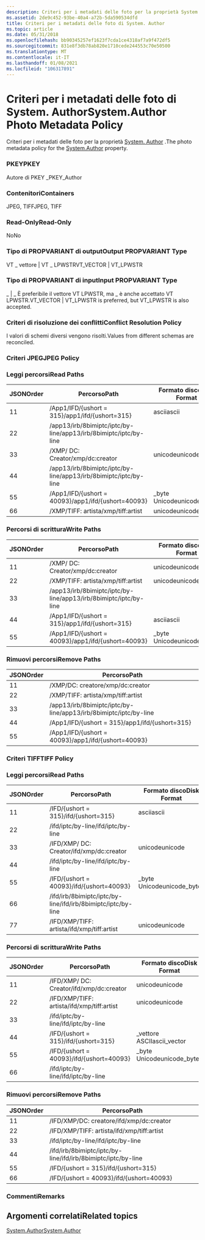 ```yaml
---
description: Criteri per i metadati delle foto per la proprietà System. Author.
ms.assetid: 2de9c452-93be-40a4-a72b-5da590534dfd
title: Criteri per i metadati delle foto di System. Author
ms.topic: article
ms.date: 05/31/2018
ms.openlocfilehash: bb90345257ef1623f7cda1ce4318af7a9f472df5
ms.sourcegitcommit: 831e8f3db78ab820e1710cede244553c70e50500
ms.translationtype: MT
ms.contentlocale: it-IT
ms.lasthandoff: 01/08/2021
ms.locfileid: "106317891"
---
```

# <a name="systemauthor-photo-metadata-policy"></a><span data-ttu-id="e57d6-103">Criteri per i metadati delle foto di System. Author</span><span class="sxs-lookup"><span data-stu-id="e57d6-103">System.Author Photo Metadata Policy</span></span>

<span data-ttu-id="e57d6-104">Criteri per i metadati delle foto per la proprietà [System. Author](../properties/props-system-author.md) .</span><span class="sxs-lookup"><span data-stu-id="e57d6-104">The photo metadata policy for the [System.Author](../properties/props-system-author.md) property.</span></span>

### <a name="pkey"></a><span data-ttu-id="e57d6-105">PKEY</span><span class="sxs-lookup"><span data-stu-id="e57d6-105">PKEY</span></span>

<span data-ttu-id="e57d6-106">Autore di PKEY \_</span><span class="sxs-lookup"><span data-stu-id="e57d6-106">PKEY\_Author</span></span>

### <a name="containers"></a><span data-ttu-id="e57d6-107">Contenitori</span><span class="sxs-lookup"><span data-stu-id="e57d6-107">Containers</span></span>

<span data-ttu-id="e57d6-108">JPEG, TIFF</span><span class="sxs-lookup"><span data-stu-id="e57d6-108">JPEG, TIFF</span></span>

### <a name="read-only"></a><span data-ttu-id="e57d6-109">Read-Only</span><span class="sxs-lookup"><span data-stu-id="e57d6-109">Read-Only</span></span>

<span data-ttu-id="e57d6-110">No</span><span class="sxs-lookup"><span data-stu-id="e57d6-110">No</span></span>

### <a name="output-propvariant-type"></a><span data-ttu-id="e57d6-111">Tipo di PROPVARIANT di output</span><span class="sxs-lookup"><span data-stu-id="e57d6-111">Output PROPVARIANT Type</span></span>

<span data-ttu-id="e57d6-112">VT \_ vettore \| VT \_ LPWSTR</span><span class="sxs-lookup"><span data-stu-id="e57d6-112">VT\_VECTOR \| VT\_LPWSTR</span></span>

### <a name="input-propvariant-type"></a><span data-ttu-id="e57d6-113">Tipo di PROPVARIANT di input</span><span class="sxs-lookup"><span data-stu-id="e57d6-113">Input PROPVARIANT Type</span></span>

<span data-ttu-id="e57d6-114">\_ \| \_ È preferibile il vettore VT LPWSTR, ma \_ è anche accettato VT LPWSTR.</span><span class="sxs-lookup"><span data-stu-id="e57d6-114">VT\_VECTOR \| VT\_LPWSTR is preferred, but VT\_LPWSTR is also accepted.</span></span>

### <a name="conflict-resolution-policy"></a><span data-ttu-id="e57d6-115">Criteri di risoluzione dei conflitti</span><span class="sxs-lookup"><span data-stu-id="e57d6-115">Conflict Resolution Policy</span></span>

<span data-ttu-id="e57d6-116">I valori di schemi diversi vengono risolti.</span><span class="sxs-lookup"><span data-stu-id="e57d6-116">Values from different schemas are reconciled.</span></span>

### <a name="jpeg-policy"></a><span data-ttu-id="e57d6-117">Criteri JPEG</span><span class="sxs-lookup"><span data-stu-id="e57d6-117">JPEG Policy</span></span>

### <a name="read-paths"></a><span data-ttu-id="e57d6-118">Leggi percorsi</span><span class="sxs-lookup"><span data-stu-id="e57d6-118">Read Paths</span></span>



| <span data-ttu-id="e57d6-119">JSON</span><span class="sxs-lookup"><span data-stu-id="e57d6-119">Order</span></span> | <span data-ttu-id="e57d6-120">Percorso</span><span class="sxs-lookup"><span data-stu-id="e57d6-120">Path</span></span>                             | <span data-ttu-id="e57d6-121">Formato disco</span><span class="sxs-lookup"><span data-stu-id="e57d6-121">Disk Format</span></span>    |
|-------|----------------------------------|----------------|
| <span data-ttu-id="e57d6-122">1</span><span class="sxs-lookup"><span data-stu-id="e57d6-122">1</span></span>     | <span data-ttu-id="e57d6-123">/App1/IFD/{ushort = 315}</span><span class="sxs-lookup"><span data-stu-id="e57d6-123">/app1/ifd/{ushort=315}</span></span>           | <span data-ttu-id="e57d6-124">ascii</span><span class="sxs-lookup"><span data-stu-id="e57d6-124">ascii</span></span>          |
| <span data-ttu-id="e57d6-125">2</span><span class="sxs-lookup"><span data-stu-id="e57d6-125">2</span></span>     | <span data-ttu-id="e57d6-126">/app13/irb/8bimiptc/iptc/by-line</span><span class="sxs-lookup"><span data-stu-id="e57d6-126">/app13/irb/8bimiptc/iptc/by-line</span></span> |                |
| <span data-ttu-id="e57d6-127">3</span><span class="sxs-lookup"><span data-stu-id="e57d6-127">3</span></span>     | <span data-ttu-id="e57d6-128">/XMP/ <xmpseq> DC: Creator</span><span class="sxs-lookup"><span data-stu-id="e57d6-128">/xmp/<xmpseq>dc:creator</span></span>    | <span data-ttu-id="e57d6-129">unicode</span><span class="sxs-lookup"><span data-stu-id="e57d6-129">unicode</span></span>        |
| <span data-ttu-id="e57d6-130">4</span><span class="sxs-lookup"><span data-stu-id="e57d6-130">4</span></span>     | <span data-ttu-id="e57d6-131">/app13/irb/8bimiptc/iptc/by-line</span><span class="sxs-lookup"><span data-stu-id="e57d6-131">/app13/irb/8bimiptc/iptc/by-line</span></span> |                |
| <span data-ttu-id="e57d6-132">5</span><span class="sxs-lookup"><span data-stu-id="e57d6-132">5</span></span>     | <span data-ttu-id="e57d6-133">/App1/IFD/{ushort = 40093}</span><span class="sxs-lookup"><span data-stu-id="e57d6-133">/app1/ifd/{ushort=40093}</span></span>         | <span data-ttu-id="e57d6-134">\_byte Unicode</span><span class="sxs-lookup"><span data-stu-id="e57d6-134">unicode\_bytes</span></span> |
| <span data-ttu-id="e57d6-135">6</span><span class="sxs-lookup"><span data-stu-id="e57d6-135">6</span></span>     | <span data-ttu-id="e57d6-136">/XMP/TIFF: artista</span><span class="sxs-lookup"><span data-stu-id="e57d6-136">/xmp/tiff:artist</span></span>                 | <span data-ttu-id="e57d6-137">unicode</span><span class="sxs-lookup"><span data-stu-id="e57d6-137">unicode</span></span>        |



 

### <a name="write-paths"></a><span data-ttu-id="e57d6-138">Percorsi di scrittura</span><span class="sxs-lookup"><span data-stu-id="e57d6-138">Write Paths</span></span>



| <span data-ttu-id="e57d6-139">JSON</span><span class="sxs-lookup"><span data-stu-id="e57d6-139">Order</span></span> | <span data-ttu-id="e57d6-140">Percorso</span><span class="sxs-lookup"><span data-stu-id="e57d6-140">Path</span></span>                             | <span data-ttu-id="e57d6-141">Formato disco</span><span class="sxs-lookup"><span data-stu-id="e57d6-141">Disk Format</span></span>    |
|-------|----------------------------------|----------------|
| <span data-ttu-id="e57d6-142">1</span><span class="sxs-lookup"><span data-stu-id="e57d6-142">1</span></span>     | <span data-ttu-id="e57d6-143">/XMP/ <xmpseq> DC: Creator</span><span class="sxs-lookup"><span data-stu-id="e57d6-143">/xmp/<xmpseq>dc:creator</span></span>    | <span data-ttu-id="e57d6-144">unicode</span><span class="sxs-lookup"><span data-stu-id="e57d6-144">unicode</span></span>        |
| <span data-ttu-id="e57d6-145">2</span><span class="sxs-lookup"><span data-stu-id="e57d6-145">2</span></span>     | <span data-ttu-id="e57d6-146">/XMP/TIFF: artista</span><span class="sxs-lookup"><span data-stu-id="e57d6-146">/xmp/tiff:artist</span></span>                 | <span data-ttu-id="e57d6-147">unicode</span><span class="sxs-lookup"><span data-stu-id="e57d6-147">unicode</span></span>        |
| <span data-ttu-id="e57d6-148">3</span><span class="sxs-lookup"><span data-stu-id="e57d6-148">3</span></span>     | <span data-ttu-id="e57d6-149">/app13/irb/8bimiptc/iptc/by-line</span><span class="sxs-lookup"><span data-stu-id="e57d6-149">/app13/irb/8bimiptc/iptc/by-line</span></span> |                |
| <span data-ttu-id="e57d6-150">4</span><span class="sxs-lookup"><span data-stu-id="e57d6-150">4</span></span>     | <span data-ttu-id="e57d6-151">/App1/IFD/{ushort = 315}</span><span class="sxs-lookup"><span data-stu-id="e57d6-151">/app1/ifd/{ushort=315}</span></span>           | <span data-ttu-id="e57d6-152">ascii</span><span class="sxs-lookup"><span data-stu-id="e57d6-152">ascii</span></span>          |
| <span data-ttu-id="e57d6-153">5</span><span class="sxs-lookup"><span data-stu-id="e57d6-153">5</span></span>     | <span data-ttu-id="e57d6-154">/App1/IFD/{ushort = 40093}</span><span class="sxs-lookup"><span data-stu-id="e57d6-154">/app1/ifd/{ushort=40093}</span></span>         | <span data-ttu-id="e57d6-155">\_byte Unicode</span><span class="sxs-lookup"><span data-stu-id="e57d6-155">unicode\_bytes</span></span> |



 

### <a name="remove-paths"></a><span data-ttu-id="e57d6-156">Rimuovi percorsi</span><span class="sxs-lookup"><span data-stu-id="e57d6-156">Remove Paths</span></span>



| <span data-ttu-id="e57d6-157">JSON</span><span class="sxs-lookup"><span data-stu-id="e57d6-157">Order</span></span> | <span data-ttu-id="e57d6-158">Percorso</span><span class="sxs-lookup"><span data-stu-id="e57d6-158">Path</span></span>                             |
|-------|----------------------------------|
| <span data-ttu-id="e57d6-159">1</span><span class="sxs-lookup"><span data-stu-id="e57d6-159">1</span></span>     | <span data-ttu-id="e57d6-160">/XMP/DC: creatore</span><span class="sxs-lookup"><span data-stu-id="e57d6-160">/xmp/dc:creator</span></span>                  |
| <span data-ttu-id="e57d6-161">2</span><span class="sxs-lookup"><span data-stu-id="e57d6-161">2</span></span>     | <span data-ttu-id="e57d6-162">/XMP/TIFF: artista</span><span class="sxs-lookup"><span data-stu-id="e57d6-162">/xmp/tiff:artist</span></span>                 |
| <span data-ttu-id="e57d6-163">3</span><span class="sxs-lookup"><span data-stu-id="e57d6-163">3</span></span>     | <span data-ttu-id="e57d6-164">/app13/irb/8bimiptc/iptc/by-line</span><span class="sxs-lookup"><span data-stu-id="e57d6-164">/app13/irb/8bimiptc/iptc/by-line</span></span> |
| <span data-ttu-id="e57d6-165">4</span><span class="sxs-lookup"><span data-stu-id="e57d6-165">4</span></span>     | <span data-ttu-id="e57d6-166">/App1/IFD/{ushort = 315}</span><span class="sxs-lookup"><span data-stu-id="e57d6-166">/app1/ifd/{ushort=315}</span></span>           |
| <span data-ttu-id="e57d6-167">5</span><span class="sxs-lookup"><span data-stu-id="e57d6-167">5</span></span>     | <span data-ttu-id="e57d6-168">/App1/IFD/{ushort = 40093}</span><span class="sxs-lookup"><span data-stu-id="e57d6-168">/app1/ifd/{ushort=40093}</span></span>         |



 

### <a name="tiff-policy"></a><span data-ttu-id="e57d6-169">Criteri TIFF</span><span class="sxs-lookup"><span data-stu-id="e57d6-169">TIFF Policy</span></span>

### <a name="read-paths"></a><span data-ttu-id="e57d6-170">Leggi percorsi</span><span class="sxs-lookup"><span data-stu-id="e57d6-170">Read Paths</span></span>



| <span data-ttu-id="e57d6-171">JSON</span><span class="sxs-lookup"><span data-stu-id="e57d6-171">Order</span></span> | <span data-ttu-id="e57d6-172">Percorso</span><span class="sxs-lookup"><span data-stu-id="e57d6-172">Path</span></span>                              | <span data-ttu-id="e57d6-173">Formato disco</span><span class="sxs-lookup"><span data-stu-id="e57d6-173">Disk Format</span></span>    |
|-------|-----------------------------------|----------------|
| <span data-ttu-id="e57d6-174">1</span><span class="sxs-lookup"><span data-stu-id="e57d6-174">1</span></span>     | <span data-ttu-id="e57d6-175">/IFD/{ushort = 315}</span><span class="sxs-lookup"><span data-stu-id="e57d6-175">/ifd/{ushort=315}</span></span>                 | <span data-ttu-id="e57d6-176">ascii</span><span class="sxs-lookup"><span data-stu-id="e57d6-176">ascii</span></span>          |
| <span data-ttu-id="e57d6-177">2</span><span class="sxs-lookup"><span data-stu-id="e57d6-177">2</span></span>     | <span data-ttu-id="e57d6-178">/ifd/iptc/by-line</span><span class="sxs-lookup"><span data-stu-id="e57d6-178">/ifd/iptc/by-line</span></span>                 |                |
| <span data-ttu-id="e57d6-179">3</span><span class="sxs-lookup"><span data-stu-id="e57d6-179">3</span></span>     | <span data-ttu-id="e57d6-180">/IFD/XMP/ <xmpseq> DC: Creator</span><span class="sxs-lookup"><span data-stu-id="e57d6-180">/ifd/xmp/<xmpseq>dc:creator</span></span> | <span data-ttu-id="e57d6-181">unicode</span><span class="sxs-lookup"><span data-stu-id="e57d6-181">unicode</span></span>        |
| <span data-ttu-id="e57d6-182">4</span><span class="sxs-lookup"><span data-stu-id="e57d6-182">4</span></span>     | <span data-ttu-id="e57d6-183">/ifd/iptc/by-line</span><span class="sxs-lookup"><span data-stu-id="e57d6-183">/ifd/iptc/by-line</span></span>                 |                |
| <span data-ttu-id="e57d6-184">5</span><span class="sxs-lookup"><span data-stu-id="e57d6-184">5</span></span>     | <span data-ttu-id="e57d6-185">/IFD/{ushort = 40093}</span><span class="sxs-lookup"><span data-stu-id="e57d6-185">/ifd/{ushort=40093}</span></span>               | <span data-ttu-id="e57d6-186">\_byte Unicode</span><span class="sxs-lookup"><span data-stu-id="e57d6-186">unicode\_bytes</span></span> |
| <span data-ttu-id="e57d6-187">6</span><span class="sxs-lookup"><span data-stu-id="e57d6-187">6</span></span>     | <span data-ttu-id="e57d6-188">/ifd/irb/8bimiptc/iptc/by-line</span><span class="sxs-lookup"><span data-stu-id="e57d6-188">/ifd/irb/8bimiptc/iptc/by-line</span></span>    |                |
| <span data-ttu-id="e57d6-189">7</span><span class="sxs-lookup"><span data-stu-id="e57d6-189">7</span></span>     | <span data-ttu-id="e57d6-190">/IFD/XMP/TIFF: artista</span><span class="sxs-lookup"><span data-stu-id="e57d6-190">/ifd/xmp/tiff:artist</span></span>              | <span data-ttu-id="e57d6-191">unicode</span><span class="sxs-lookup"><span data-stu-id="e57d6-191">unicode</span></span>        |



 

### <a name="write-paths"></a><span data-ttu-id="e57d6-192">Percorsi di scrittura</span><span class="sxs-lookup"><span data-stu-id="e57d6-192">Write Paths</span></span>



| <span data-ttu-id="e57d6-193">JSON</span><span class="sxs-lookup"><span data-stu-id="e57d6-193">Order</span></span> | <span data-ttu-id="e57d6-194">Percorso</span><span class="sxs-lookup"><span data-stu-id="e57d6-194">Path</span></span>                              | <span data-ttu-id="e57d6-195">Formato disco</span><span class="sxs-lookup"><span data-stu-id="e57d6-195">Disk Format</span></span>    |
|-------|-----------------------------------|----------------|
| <span data-ttu-id="e57d6-196">1</span><span class="sxs-lookup"><span data-stu-id="e57d6-196">1</span></span>     | <span data-ttu-id="e57d6-197">/IFD/XMP/ <xmpseq> DC: Creator</span><span class="sxs-lookup"><span data-stu-id="e57d6-197">/ifd/xmp/<xmpseq>dc:creator</span></span> | <span data-ttu-id="e57d6-198">unicode</span><span class="sxs-lookup"><span data-stu-id="e57d6-198">unicode</span></span>        |
| <span data-ttu-id="e57d6-199">2</span><span class="sxs-lookup"><span data-stu-id="e57d6-199">2</span></span>     | <span data-ttu-id="e57d6-200">/IFD/XMP/TIFF: artista</span><span class="sxs-lookup"><span data-stu-id="e57d6-200">/ifd/xmp/tiff:artist</span></span>              | <span data-ttu-id="e57d6-201">unicode</span><span class="sxs-lookup"><span data-stu-id="e57d6-201">unicode</span></span>        |
| <span data-ttu-id="e57d6-202">3</span><span class="sxs-lookup"><span data-stu-id="e57d6-202">3</span></span>     | <span data-ttu-id="e57d6-203">/ifd/iptc/by-line</span><span class="sxs-lookup"><span data-stu-id="e57d6-203">/ifd/iptc/by-line</span></span>                 |                |
| <span data-ttu-id="e57d6-204">4</span><span class="sxs-lookup"><span data-stu-id="e57d6-204">4</span></span>     | <span data-ttu-id="e57d6-205">/IFD/{ushort = 315}</span><span class="sxs-lookup"><span data-stu-id="e57d6-205">/ifd/{ushort=315}</span></span>                 | <span data-ttu-id="e57d6-206">\_vettore ASCII</span><span class="sxs-lookup"><span data-stu-id="e57d6-206">ascii\_vector</span></span>  |
| <span data-ttu-id="e57d6-207">5</span><span class="sxs-lookup"><span data-stu-id="e57d6-207">5</span></span>     | <span data-ttu-id="e57d6-208">/IFD/{ushort = 40093}</span><span class="sxs-lookup"><span data-stu-id="e57d6-208">/ifd/{ushort=40093}</span></span>               | <span data-ttu-id="e57d6-209">\_byte Unicode</span><span class="sxs-lookup"><span data-stu-id="e57d6-209">unicode\_bytes</span></span> |
| <span data-ttu-id="e57d6-210">6</span><span class="sxs-lookup"><span data-stu-id="e57d6-210">6</span></span>     | <span data-ttu-id="e57d6-211">/ifd/iptc/by-line</span><span class="sxs-lookup"><span data-stu-id="e57d6-211">/ifd/iptc/by-line</span></span>                 |                |



 

### <a name="remove-paths"></a><span data-ttu-id="e57d6-212">Rimuovi percorsi</span><span class="sxs-lookup"><span data-stu-id="e57d6-212">Remove Paths</span></span>



| <span data-ttu-id="e57d6-213">JSON</span><span class="sxs-lookup"><span data-stu-id="e57d6-213">Order</span></span> | <span data-ttu-id="e57d6-214">Percorso</span><span class="sxs-lookup"><span data-stu-id="e57d6-214">Path</span></span>                           |
|-------|--------------------------------|
| <span data-ttu-id="e57d6-215">1</span><span class="sxs-lookup"><span data-stu-id="e57d6-215">1</span></span>     | <span data-ttu-id="e57d6-216">/IFD/XMP/DC: creatore</span><span class="sxs-lookup"><span data-stu-id="e57d6-216">/ifd/xmp/dc:creator</span></span>            |
| <span data-ttu-id="e57d6-217">2</span><span class="sxs-lookup"><span data-stu-id="e57d6-217">2</span></span>     | <span data-ttu-id="e57d6-218">/IFD/XMP/TIFF: artista</span><span class="sxs-lookup"><span data-stu-id="e57d6-218">/ifd/xmp/tiff:artist</span></span>           |
| <span data-ttu-id="e57d6-219">3</span><span class="sxs-lookup"><span data-stu-id="e57d6-219">3</span></span>     | <span data-ttu-id="e57d6-220">/ifd/iptc/by-line</span><span class="sxs-lookup"><span data-stu-id="e57d6-220">/ifd/iptc/by-line</span></span>              |
| <span data-ttu-id="e57d6-221">4</span><span class="sxs-lookup"><span data-stu-id="e57d6-221">4</span></span>     | <span data-ttu-id="e57d6-222">/ifd/irb/8bimiptc/iptc/by-line</span><span class="sxs-lookup"><span data-stu-id="e57d6-222">/ifd/irb/8bimiptc/iptc/by-line</span></span> |
| <span data-ttu-id="e57d6-223">5</span><span class="sxs-lookup"><span data-stu-id="e57d6-223">5</span></span>     | <span data-ttu-id="e57d6-224">/IFD/{ushort = 315}</span><span class="sxs-lookup"><span data-stu-id="e57d6-224">/ifd/{ushort=315}</span></span>              |
| <span data-ttu-id="e57d6-225">6</span><span class="sxs-lookup"><span data-stu-id="e57d6-225">6</span></span>     | <span data-ttu-id="e57d6-226">/IFD/{ushort = 40093}</span><span class="sxs-lookup"><span data-stu-id="e57d6-226">/ifd/{ushort=40093}</span></span>            |



 

### <a name="remarks"></a><span data-ttu-id="e57d6-227">Commenti</span><span class="sxs-lookup"><span data-stu-id="e57d6-227">Remarks</span></span>

## <a name="related-topics"></a><span data-ttu-id="e57d6-228">Argomenti correlati</span><span class="sxs-lookup"><span data-stu-id="e57d6-228">Related topics</span></span>

<dl> <dt>

[<span data-ttu-id="e57d6-229">System.Author</span><span class="sxs-lookup"><span data-stu-id="e57d6-229">System.Author</span></span>](../properties/props-system-author.md)
</dt> </dl>

 

 
